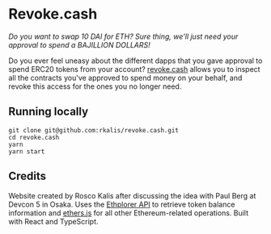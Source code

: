 # Revoke.cash
*Do you want to swap 10 DAI for ETH? Sure thing, we'll just need your approval to spend a BAJILLION DOLLARS!*

Do you ever feel uneasy about the different dapps that you gave approval to spend ERC20 tokens from your account? [revoke.cash](https://revoke.cash) allows you to inspect all the contracts you've approved to spend money on your behalf, and revoke this access for the ones you no longer need.

## Running locally
```
git clone git@github.com:rkalis/revoke.cash.git
cd revoke.cash
yarn
yarn start
```

## Credits
Website created by Rosco Kalis after discussing the idea with Paul Berg at Devcon 5 in Osaka. Uses the [Ethplorer API](https://github.com/EverexIO/Ethplorer/wiki/ethplorer-api) to retrieve token balance information and [ethers.js](https://github.com/ethers-io/ethers.js) for all other Ethereum-related operations. Built with React and TypeScript.
